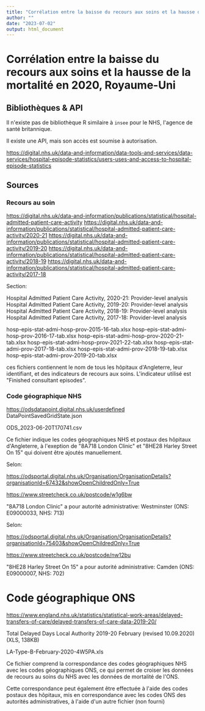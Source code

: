 ```yaml
---
title: "Corrélation entre la baisse du recours aux soins et la hausse de la mortalité en 2020, Royaume-Uni"
author: ""
date: "2023-07-02"
output: html_document
---
```


# Corrélation entre la baisse du recours aux soins et la hausse de la mortalité en 2020, Royaume-Uni

## Bibliothèques & API

Il n'existe pas de bibliothèque R similaire à `insee` pour le NHS, l'agence de santé britannique.

Il existe une API, mais son accès est soumise à autorisation.

https://digital.nhs.uk/data-and-information/data-tools-and-services/data-services/hospital-episode-statistics/users-uses-and-access-to-hospital-episode-statistics

## Sources

### Recours au soin

https://digital.nhs.uk/data-and-information/publications/statistical/hospital-admitted-patient-care-activity
https://digital.nhs.uk/data-and-information/publications/statistical/hospital-admitted-patient-care-activity/2020-21
https://digital.nhs.uk/data-and-information/publications/statistical/hospital-admitted-patient-care-activity/2019-20
https://digital.nhs.uk/data-and-information/publications/statistical/hospital-admitted-patient-care-activity/2018-19
https://digital.nhs.uk/data-and-information/publications/statistical/hospital-admitted-patient-care-activity/2017-18

Section:

Hospital Admitted Patient Care Activity, 2020-21: Provider-level analysis
Hospital Admitted Patient Care Activity, 2019-20: Provider-level analysis
Hospital Admitted Patient Care Activity, 2018-19: Provider-level analysis
Hospital Admitted Patient Care Activity, 2017-18: Provider-level analysis

hosp-epis-stat-admi-hosp-prov-2015-16-tab.xlsx
hosp-epis-stat-admi-hosp-prov-2016-17-tab.xlsx
hosp-epis-stat-admi-hosp-prov-2020-21-tab.xlsx
hosp-epis-stat-admi-hosp-prov-2021-22-tab.xlsx
hosp-epis-stat-admi-prov-2017-18-tab.xlsx
hosp-epis-stat-admi-prov-2018-19-tab.xlsx
hosp-epis-stat-admi-prov-2019-20-tab.xlsx

ces fichiers contiennent le nom de tous les hôpitaux d'Angleterre, leur identifiant, et des indicateurs de recours aux soins. L'indicateur utilisé est "Finished consultant episodes".

### Code géographique NHS

https://odsdatapoint.digital.nhs.uk/userdefined
DataPointSavedGridState.json

ODS_2023-06-20T170741.csv

Ce fichier indique les codes géographiques NHS et postaux des hôpitaux d'Angleterre, à l'exeption de "8A718 London Clinic" et "8HE28 Harley Street On 15" qui doivent être ajoutés manuellement.

Selon:

https://odsportal.digital.nhs.uk/Organisation/OrganisationDetails?organisationId=67432&showOpenChildredOnly=True

https://www.streetcheck.co.uk/postcode/w1g6bw

"8A718 London Clinic" a pour autorité administrative: Westminster (ONS: E09000033, NHS: 713)

Selon:

https://odsportal.digital.nhs.uk/Organisation/OrganisationDetails?organisationId=75403&showOpenChildredOnly=True

https://www.streetcheck.co.uk/postcode/nw12bu

"8HE28 Harley Street On 15" a pour autorité administrative: Camden (ONS: E09000007, NHS: 702)

# Code géographique ONS

https://www.england.nhs.uk/statistics/statistical-work-areas/delayed-transfers-of-care/delayed-transfers-of-care-data-2019-20/

Total Delayed Days Local Authority 2019-20 February (revised 10.09.2020) (XLS, 138KB)

LA-Type-B-February-2020-4W5PA.xls

Ce fichier comprend la correspondance des codes géographiques NHS avec les codes géographiques ONS, ce qui permet de croiser les données de recours au soins du NHS avec les données de mortalité de l'ONS.

Cette correspondance peut également être effectuée à l'aide des codes postaux des hôpitaux, mis en correspondance avec les codes ONS des autorités administratives, à l'aide d'un autre fichier (non fourni)




